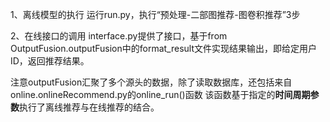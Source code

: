 
1、离线模型的执行
运行run.py，执行“预处理-二部图推荐-图卷积推荐”3步

2、在线接口的调用
interface.py提供了接口，基于from OutputFusion.outputFusion中的format_result文件实现结果输出，即给定用户ID，返回推荐结果。

注意outputFusion汇聚了多个源头的数据，除了读取数据库，还包括来自online.onlineRecommend.py的online_run()函数
该函数基于指定的**时间周期参数**执行了离线推荐与在线推荐的结合。

